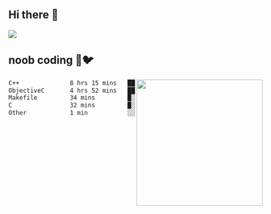 ## Hi there 👋

<!--
**IZSSERAFIM/IZSSERAFIM** is a ✨ _special_ ✨ repository because its `README.md` (this file) appears on your GitHub profile.

Here are some ideas to get you started:

- 🔭 I’m currently working on ...
- 🌱 I’m currently learning ...
- 👯 I’m looking to collaborate on ...
- 🤔 I’m looking for help with ...
- 💬 Ask me about ...
- 📫 How to reach me: ...
- 😄 Pronouns: ...
- ⚡ Fun fact: ...
-->

![](https://pixel-profile.vercel.app/api/github-stats?username=IZSSERAFIM&screen_effect=true&theme=rainbow)

<!--
[![IZSSERAFIM's GitHub stats](https://github-readme-stats-omega-one-96.vercel.app/api?username=IZSSERAFIM&show_icons=true&theme=radical)](https://github.com/anuraghazra/github-readme-stats)
[![Top Langs](https://github-readme-stats-omega-one-96.vercel.app/api/top-langs/?username=IZSSERAFIM&layout=compact)](https://github.com/anuraghazra/github-readme-stats)
-->
## noob coding 🥬🐦

<img src="https://github-readme-stats-omega-one-96.vercel.app/api/top-langs/?username=IZSSERAFIM&layout=compact&langs_count=6" width="250" align="right"/>

<!--START_SECTION:waka-->

```txt
C++              8 hrs 15 mins   ██████████████▒░░░░░░░░░░   57.83 %
ObjectiveC       4 hrs 52 mins   ████████▓░░░░░░░░░░░░░░░░   34.13 %
Makefile         34 mins         █░░░░░░░░░░░░░░░░░░░░░░░░   03.98 %
C                32 mins         █░░░░░░░░░░░░░░░░░░░░░░░░   03.75 %
Other            1 min           ░░░░░░░░░░░░░░░░░░░░░░░░░   00.19 %
```

<!--END_SECTION:waka-->
